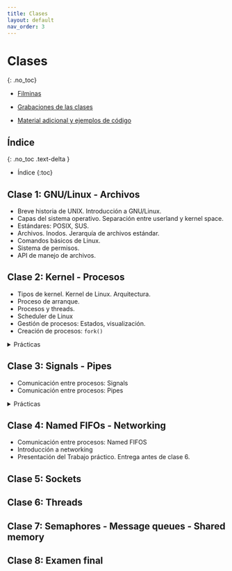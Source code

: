 ```yaml
---
title: Clases
layout: default
nav_order: 3
---
```


# Clases
{: .no_toc}

* [Filminas](https://drive.google.com/drive/folders/17CBqHsCZWHfci5L5EOHmm5Ffxgdr0feF)

* [Grabaciones de las clases](#)

* [Material adicional y ejemplos de código](https://github.com/cese-sopg/cese-sopg.github.io/tree/main/material-clases)

## Índice
{: .no_toc .text-delta }

- Índice
{:toc}

## Clase 1: GNU/Linux - Archivos

* Breve historia de UNIX. Introducción a GNU/Linux.
* Capas del sistema operativo. Separación entre userland y kernel space.
* Estándares: POSIX, SUS.
* Archivos. Inodos. Jerarquía de archivos estándar.
* Comandos básicos de Linux.
* Sistema de permisos.
* API de manejo de archivos.

## Clase 2: Kernel - Procesos

* Tipos de kernel. Kernel de Linux. Arquitectura.
* Proceso de arranque.
* Procesos y threads.
* Scheduler de Linux
* Gestión de procesos: Estados, visualización.
* Creación de procesos: `fork()`

<details markdown="1">
<summary>Prácticas</summary>

### Práctica 1
{: .no_toc }

Escribir un programa que cree una instancia hija con el syscall `fork()`. Luego
de `fork()`, la instancia padre ejecuta un sleep de 20 segundos y luego termina.
La instancia hija ejecuta un sleep de 40 segundos y luego termina.

Para compilar y probar, trabajar con dos instancias de consolas, una en cada
mitad horizontal de la pantalla. En una consola lanzar el programa y en la otra
visualizar el estado de los procesos (usar `ps -elf | grep [proceso]`) y observar
el estado de cada instancia.

¿Qué pasa con el proceso hijo cuando termina el proceso padre? ¿Terminan
normalmente?

{: .nota }
Incluir `<unistd.h>` para utilizar la función `sleep()`.

{: .nota }
Puede utilizarse el comando `watch` para ejecutar periódicamente el comando
`ps`. Ejemplo: `watch -n 1 “ps -elf | grep [proceso]”`

{: .nota }
Usar el nombre del proceso `“proceso”` y no `“./proceso”`, ya que al ser zombie
el comando `ps` lo muestra sin el `“./”`.

### Práctica 2
{: .no_toc }

Editar el código del programa anterior e invertir los tiempos utilizados en
`sleep()` entre las instancias padre e hijo. Compilar y ejecutar. ¿Cómo es el
comportamiento en este caso del proceso hijo? ¿Termina el proceso normalmente?
¿Qué ocurre cuando termina su ejecución el proceso padre?

</details>

## Clase 3: Signals - Pipes

* Comunicación entre procesos: Signals
* Comunicación entre procesos: Pipes

<details markdown="1">
<summary>Prácticas</summary>

### Signals - Práctica 1
{: .no_toc }

1. Crear el archivo `loop.py`. Escribir en su interior:

    ```python
    import time
    while True:
        time.sleep(1)
        print("tick")
    ```

2. Ejecutar el script.

    ```bash
    python loop.py
    ```

    Se deberá observar en la consola los mensajes `“tick”` cada un segundo.

3. Ejecutar la lista de procesos activos para ver el estado del mismo y obtener
   el PID.

    ```bash
    ps -elf
    ```

    Aparecerá el proceso con una `S` (Interruptable) debido a la función `sleep()`.
    Obtener el PID.

4. Presionar `Ctrl+Z` para enviar la signal `SIGSTP` al proceso.

5. Ejecutar la lista de procesos activos para ver el estado.

    ```bash
    ps -elf
    ```

    Aparecerá el proceso con una `T` (stopped).

6. Reanudar el proceso enviando la señal de continuar:

    ```bash
    kill -SIGCONT pid
    ```

7. Se deberá ver el `"tick"` nuevamente.

### Signals - Práctica 2
{: .no_toc }

Escribir un programa que cree una instancia hija con `fork()`. El
proceso padre deberá registrar el handler para `SIGCHLD`, y dentro del mismo
ejecutar la función `wait()`. El proceso hijo deberá ejecutar un `sleep` de 5
segundos y luego terminar. Asegurarse mediante el comando `ps` que el proceso
hijo no quede en estado zombie.

### Pipes - Práctica 1
{: .no_toc }

Tomar el ejercicio de la práctica 2 de signals y comunicar el proceso hijo con
el padre mediante pipes. El proceso hijo deberá enviar un mensaje luego de
esperar 5 segundos, luego esperará 10 segundos y terminará. El proceso padre
deberá imprimir el mensaje por pantalla.

</details>

## Clase 4: Named FIFOs - Networking

* Comunicación entre procesos: Named FIFOS
* Introducción a networking
* Presentación del Trabajo práctico. Entrega antes de clase 6.

## Clase 5: Sockets

## Clase 6: Threads

## Clase 7: Semaphores - Message queues - Shared memory

## Clase 8: Examen final
